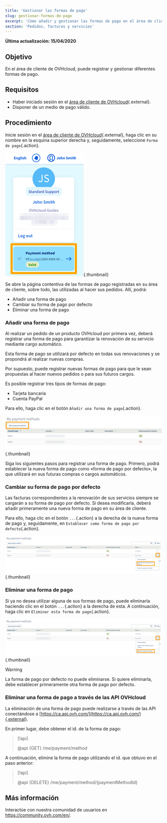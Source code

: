 ```yaml
---
title: 'Gestionar las formas de pago'
slug: gestionar-formas-de-pago
excerpt: 'Cómo añadir y gestionar las formas de pago en el área de cliente de OVHcloud'
section: 'Pedidos, facturas y servicios'
---
```


**Última actualización: 15/04/2020**

## Objetivo
En el área de cliente de OVHcloud, puede registrar y gestionar diferentes formas de pago.

## Requisitos
- Haber iniciado sesión en el [área de cliente de OVHcloud](https://ca.ovh.com/auth/?action=gotomanager){.external}.
- Disponer de un medio de pago válido.

## Procedimiento

Inicie sesión en el [área de cliente de OVHcloud](https://ca.ovh.com/auth/?action=gotomanager){.external}, haga clic en su nombre en la esquina superior derecha y, seguidamente, seleccione `Forma de pago`{.action}.

![manage-payment-methods](images/hubpayment.png){.thumbnail}

Se abre la página contentiva de las formas de pago registradas en su área de cliente, sobre todo, las utilizadas al hacer sus pedidos. Allí, podrá:

- Añadir una forma de pago
- Cambiar su forma de pago por defecto
- Eliminar una forma de pago

### Añadir una forma de pago

Al realizar un pedido de un producto OVHcloud por primera vez, deberá registrar una forma de pago para garantizar la renovación de su servicio mediante cargo automático.

Esta forma de pago se utilizará por defecto en todas sus renovaciones y se propondrá al realizar nuevas compras.

Por supuesto, puede registrar nuevas formas de pago para que le sean propuestas al hacer nuevos pedidos o para sus futuros cargos.

Es posible registrar tres tipos de formas de pago:

- Tarjeta bancaria
- Cuenta PayPal

Para ello, haga clic en el botón `Añadir una forma de pago`{.action}.

![manage-payment-methods](images/managepaymentmethods2.png){.thumbnail}

Siga los siguientes pasos para registrar una forma de pago. Primero, podrá establecer la nueva forma de pago como «forma de pago por defecto», la que utilizará en sus futuras compras o cargos automáticos.

### Cambiar su forma de pago por defecto

Las facturas correspondientes a la renovación de sus servicios siempre se cargarán a su forma de pago por defecto. Si desea modificarla, deberá añadir primeramente una nueva forma de pago en su área de cliente.

Para ello, haga clic en el botón `...`{.action} a la derecha de la nueva forma de pago y, seguidamente, en `Establecer como forma de pago por defecto`{.action}.

![manage-payment-methods](images/managepaymentmethods3.png){.thumbnail}

### Eliminar una forma de pago

Si ya no desea utilizar alguna de sus formas de pago, puede eliminarla haciendo clic en el botón `...`{.action} a la derecha de esta. A continuación, haga clic en `Eliminar esta forma de pago`{.action}.

![manage-payment-methods](images/managepaymentmethods4.png){.thumbnail}

> [!warning]
>
La forma de pago por defecto no puede eliminarse. Si quiere eliminarla, debe establecer primeramente otra forma de pago por defecto.
>

### Eliminar una forma de pago a través de las API OVHcloud

La eliminación de una forma de pago puede realizarse a través de las API conectándose a [https://ca.api.ovh.com/](https://ca.api.ovh.com/){.external}.

En primer lugar, debe obtener el id. de la forma de pago: 

> [!api]
>
> @api {GET} /me/payment/method 
>

A continuación, elimine la forma de pago utilizando el id. que obtuvo en el paso anterior:

> [!api]
>
> @api {DELETE} /me/payment/method/{paymentMethodId}
>

## Más información

Interactúe con nuestra comunidad de usuarios en <https://community.ovh.com/en/>.
